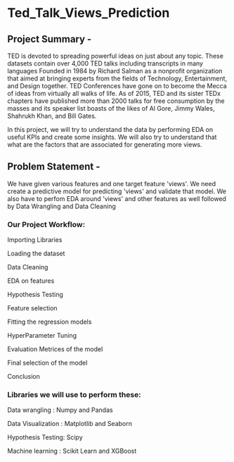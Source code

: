 # Ted_Talk_Views_Prediction
## Project Summary -
TED is devoted to spreading powerful ideas on just about any topic. These datasets contain over 4,000 TED talks including transcripts in many languages Founded in 1984 by Richard Salman as a nonprofit organization that aimed at bringing experts from the fields of Technology, Entertainment, and Design together. TED Conferences have gone on to become the Mecca of ideas from virtually all walks of life. As of 2015, TED and its sister TEDx chapters have published more than 2000 talks for free consumption by the masses and its speaker list boasts of the likes of Al Gore, Jimmy Wales, Shahrukh Khan, and Bill Gates.

In this project, we will try to understand the data by performing EDA on useful KPIs and create some insights. We will also try to understand that what are the factors that are associated for generating more views.

## Problem Statement -
We have given various features and one target feature 'views'. We need create a predictive model for predicting 'views' and validate that model. We also have to perfom EDA around 'views' and other features as well followed by Data Wrangling and Data Cleaning

### Our Project Workflow:

Importing Libraries

Loading the dataset

Data Cleaning

EDA on features

Hypothesis Testing

Feature selection

Fitting the regression models

HyperParameter Tuning

Evaluation Metrices of the model

Final selection of the model

Conclusion

### Libraries we will use to perform these:

Data wrangling : Numpy and Pandas

Data Visualization : Matplotlib and Seaborn

Hypothesis Testing: Scipy

Machine learning : Scikit Learn and XGBoost
